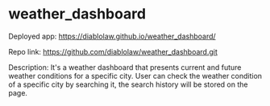 # weather_dashboard

Deployed app:
https://diablolaw.github.io/weather_dashboard/

Repo link:
https://github.com/diablolaw/weather_dashboard.git

Description:
It's a weather dashboard that presents current and future weather conditions for a specific city. User can check the weather condition of a specific city by searching it, the search history will be stored on the page.
